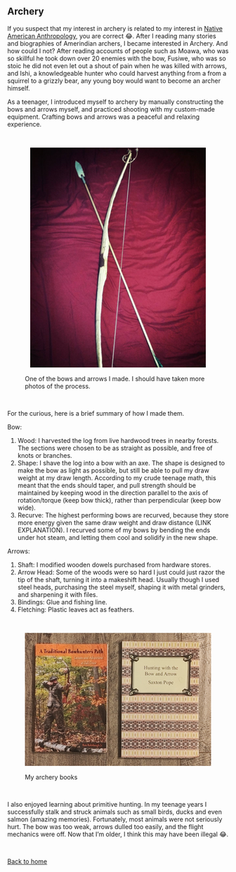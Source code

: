 ## Archery
If you suspect that my interest in archery is related to my interest in [Native American Anthropology](link), you are correct 😂. 
After I reading many stories and biographies of Amerindian archers, I became interested in Archery. And how could I not? 
After reading accounts of people such as Moawa, who was so skillful he took down over 20 enemies with the bow, 
Fusiwe, who was so stoic he did not even let out a shout of pain when he was killed with arrows, 
and Ishi, a knowledgeable hunter who could harvest anything from a from a squirrel to a grizzly bear, any young boy would want to become an archer himself.  


As a teenager, I introduced myself to archery by manually constructing the bows and arrows myself, and practiced shooting with my custom-made equipment.
Crafting bows and arrows was a peaceful and relaxing experience. 

&nbsp;

<figure>
    <p align="center">
    <img src="images/bow_arrows.png" width="400" />
    <figcaption>One of the bows and arrows I made. I should have taken more photos of the process.</figcaption>
    </p>
</figure>

&nbsp;

For the curious, here is a brief summary of how I made them.

Bow:

1.	Wood: I harvested the log from live hardwood trees in nearby forests. The sections were chosen to be as straight as possible, and free of knots or branches.
2.	Shape: I shave the log into a bow with an axe. The shape is designed to make the bow as light as possible, but still be able to pull my draw weight at my draw length. According to my crude teenage math, this meant that the ends should taper, and pull strength should be maintained by keeping wood in the direction parallel to the axis of rotation/torque (keep bow thick), rather than perpendicular (keep bow wide). 
3.	Recurve: The highest performing bows are recurved, because they store more energy given the same draw weight and draw distance (LINK EXPLANATION). I recurved some of my bows by bending the ends under hot steam, and letting them cool and solidify in the new shape. 


Arrows:

1.	Shaft: I modified wooden dowels purchased from hardware stores. 
2.	Arrow Head: Some of the woods were so hard I just could just razor the tip of the shaft, turning it into a makeshift head.  Usually though I used steel heads, purchasing the steel myself, shaping it with metal grinders, and sharpening it with files.
3.	Bindings: Glue and fishing line.
4.	Fletching: Plastic leaves act as feathers.

&nbsp;

<figure>
    <p align="center">
    <img src="images/archery_books.png" width="600" />
    <figcaption>My archery books</figcaption>
    </p>
</figure>

&nbsp;

I also enjoyed learning about primitive hunting. In my teenage years I successfully stalk and struck animals such as small birds, ducks and even salmon (amazing memories). Fortunately, most animals were not seriously hurt. The bow was too weak, arrows dulled too easily, and the flight mechanics were off. Now that I’m older, I think this may have been illegal 😂.



&nbsp;

[Back to home](https://ceudan.github.io/Ceudan_Reads.github.io/)
